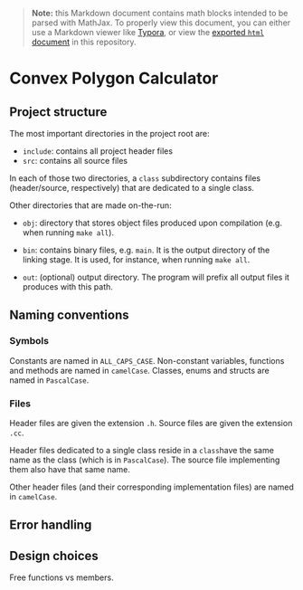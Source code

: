 > **Note:** this Markdown document contains math blocks intended to be parsed 
> with MathJax. To properly view this document, you can either
> use a Markdown viewer like [Typora](https://www.typora.io), or view
> the [exported `html` document](README.html) in this repository. 

# Convex Polygon Calculator

## Project structure

The most important directories in the project root are:

- `include`: contains all project header files
- `src`: contains all source files

In each of those two directories, a `class` subdirectory
contains files (header/source, respectively) that are dedicated to a single class.

Other directories that are made on-the-run:

- `obj`: directory that stores object files produced upon compilation
(e.g. when running `make all`).

- `bin`: contains binary files, e.g. `main`. It is the output
directory of the linking stage. It is used, for instance, when
running `make all`.

- `out`: (optional) output directory. The program will prefix all
output files it produces with this path.

## Naming conventions

### Symbols

Constants are named in `ALL_CAPS_CASE`.
Non-constant variables, functions and methods are named in
`camelCase`. Classes, enums and structs are named in `PascalCase`.

### Files

Header files are given the extension `.h`. Source files are given
the extension `.cc`.

Header files dedicated to a single class reside in a `class`have the
same name as the class (which is in `PascalCase`). The source 
file implementing them also have that same name.

Other header files (and their corresponding implementation files)
are named in `camelCase`.

## Error handling


## Design choices

Free functions vs members.


